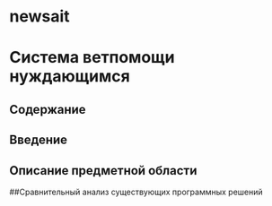 # newsait
# Система ветпомощи нуждающимся

## Содержание

## Введение

## Описание предметной области

##Сравнительный анализ существующих программных решений
